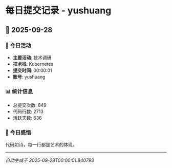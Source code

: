 # 每日提交记录 - yushuang

## 📅 2025-09-28

### 🎯 今日活动
- **主要活动**: 技术调研
- **技术栈**: Kubernetes
- **提交时间**: 00:00:01
- **账号**: yushuang

### 📊 统计信息
- 总提交次数: 849
- 代码行数: 2713
- 活跃天数: 636

### 💭 今日感悟
代码如诗，每一行都是艺术的体现。

---
*自动生成于 2025-09-28T00:00:01.840793*
